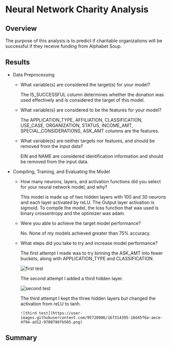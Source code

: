 # Neural Network Charity Analysis

## Overview

The purpose of this analysis is to predict if charitable organizations will be successful if they receive funding from Alphabet Soup.

## Results

- Data Preprocessing

  - What variable(s) are considered the target(s) for your model?
 
    The IS_SUCCESSFUL column determines whether the donation was used effectively and is considered the target of this model.
  
  - What variable(s) are considered to be the features for your model?
 
    The APPLICATION_TYPE, AFFILIATION, CLASSIFICATION, USE_CASE, ORGANIZATION, STATUS, INCOME_AMT, SPECIAL_CONSIDERATIONS, ASK_AMT columns are the features.
    
  - What variable(s) are neither targets nor features, and should be removed from the input data?

    EIN and NAME are considered identification information and should be removed from the input data.
    

- Compiling, Training, and Evaluating the Model

  - How many neurons, layers, and activation functions did you select for your neural network model, and why?

    This model is made up of two hidden layers with 100 and 30 neurons and each layer activated by reLU.  The Output layer activation is sigmoid.  To compile the model, the loss function that was used is binary crossentropy and the optimizer was adam.  
  - Were you able to achieve the target model performance?

    No.  None of my models achieved greater than 75% accuracy.  
    
    
  - What steps did you take to try and increase model performance?

    The first attempt I made was to try binning the ASK_AMT into fewer buckets, along with APPLICATION_TYPE and CLASSIFICATION.  
    
      ![first test](https://user-images.githubusercontent.com/95720986/167314277-cb5c844e-a941-4737-9af4-e52542ab6393.png)

    The second attempt I added a third hidden layer.

      ![second test](https://user-images.githubusercontent.com/95720986/167314339-663e7d41-3873-4135-8c2e-65126bddcfd7.png)

    The third attempt I kept the three hidden layers but changed the activation from reLU to tanh.
    
        ![third test](https://user-images.githubusercontent.com/95720986/167314395-18d45f6a-aece-4f94-ad12-9700796fb505.png)

## Summary
